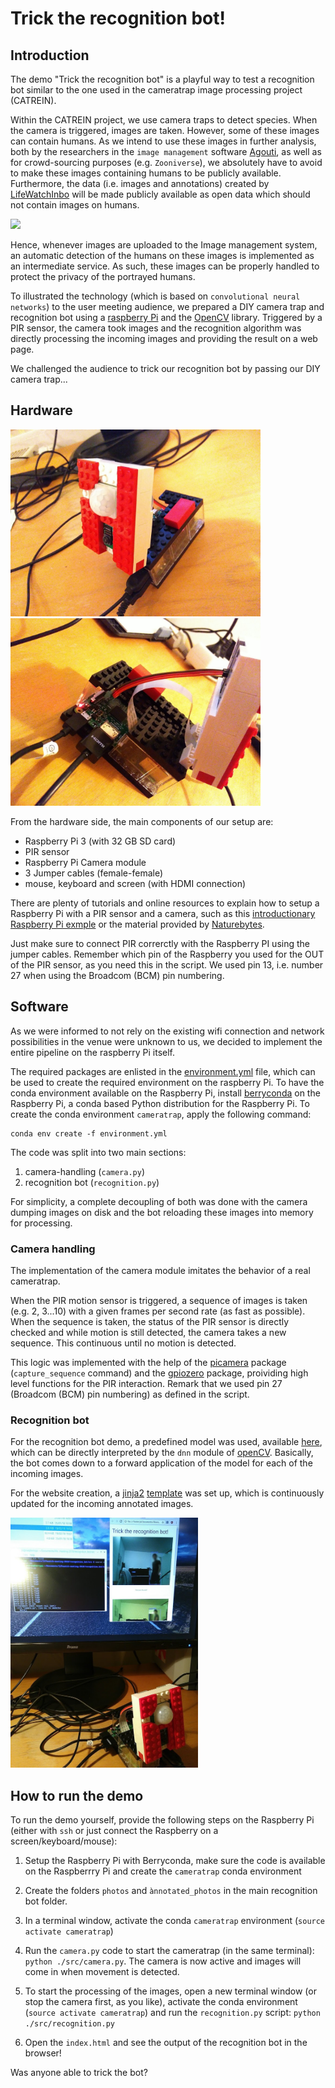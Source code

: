 # Trick the recognition bot!

## Introduction

The demo "Trick the recognition bot" is a playful way to test a recognition bot similar to the one used in the cameratrap image processing project (CATREIN). 

Within the CATREIN project, we use camera traps to detect species. When the camera is triggered, images are taken. However, some of these images can contain humans. As we intend to use these images in further analysis, both by the researchers in the `image management` software [Agouti](http://cameratraplab.org/agouti), as well as for crowd-sourcing purposes (e.g. `Zooniverse`), we absolutely have to avoid to make these images containing humans to be publicly available. Furthermore, the data (i.e. images and annotations) created by [LifeWatchInbo](https://lifewatch.inbo.be/blog/) will be made publicly available as open data which should not contain images on humans.

![](./static/scheme.png)

Hence, whenever images are uploaded to the Image management system, an automatic detection of the humans on these images is implemented as an intermediate service. As such, these images can be properly handled to protect the privacy of the portrayed humans. 

To illustrated the technology (which is based on `convolutional neural networks`) to the user meeting audience, we prepared a DIY camera trap and recognition bot using a [raspberry Pi](https://www.raspberrypi.org/) and the [OpenCV](https://opencv.org/) library.  Triggered by a PIR sensor, the camera took images and the recognition algorithm was directly processing the incoming images and providing the result on a web page. 

We challenged the audience to trick our recognition bot by passing our DIY camera trap...

## Hardware

<img src="./static/setup_1.jpg" width="400">
<img src="./static/setup_3.jpg" width="400">

From the hardware side, the main components of our setup are:

- Raspberry Pi 3 (with 32 GB SD card)
- PIR sensor
- Raspberry Pi Camera module
- 3 Jumper cables (female-female)
- mouse, keyboard and screen (with HDMI connection)

There are plenty of tutorials and online resources to explain how to setup a Raspberry Pi with a PIR sensor and a camera, such as this [introductionary Raspberry Pi exmple](https://projects.raspberrypi.org/en/projects/parent-detector) or the material provided by [Naturebytes](http://naturebytes.org/). 

Just make sure to connect PIR correrctly with the Raspberry PI using the jumper cables. Remember which pin of the Raspberry you used for the OUT of the PIR sensor, as you need this in the script. We used pin 13, i.e. number 27 when using the Broadcom (BCM) pin numbering. 


## Software

As we were informed to not rely on the existing wifi connection and network possibilities in the venue were unknown to us, we decided to implement the entire pipeline on the raspberry Pi itself. 

The required packages are enlisted in the [environment.yml](./environment.yml) file, which can be used to create the required environment on the raspberry Pi. To have the conda environment available on the Raspberry Pi, install [berryconda](https://github.com/jjhelmus/berryconda) on the Raspberry Pi, a conda based Python distribution for the Raspberry Pi. To create the conda environment `cameratrap`, apply the following command:

```
conda env create -f environment.yml
```

The code was split into two main sections:

1. camera-handling (`camera.py`)
2. recognition bot (`recognition.py`)

For simplicity, a complete decoupling of both was done with the camera dumping images on disk and the bot reloading these images into memory for processing. 

### Camera handling

The implementation of the camera module imitates the behavior of a real cameratrap. 

When the PIR motion sensor is triggered, a sequence of images is taken (e.g. 2, 3...10) with a given frames per second rate (as fast as possible). When the sequence is taken, the status of the PIR sensor is directly checked and while motion is still detected, the camera takes a new sequence. This continuous until no motion is detected. 

This logic was implemented with the help of the [picamera](http://picamera.readthedocs.io/en/release-1.13/recipes1.html#capturing-consistent-images) package (`capture_sequence` command) and the [gpiozero](https://gpiozero.readthedocs.io/en/stable/api_input.html#motion-sensor-d-sun-pir) package, proividing high level functions for the PIR interaction. Remark that we used pin 27 (Broadcom (BCM) pin numbering) as defined in the script. 

### Recognition bot

For the recognition bot demo, a predefined model was used, available [here](https://github.com/C-Aniruddh/realtime_object_recognition), which can be directly interpreted by the `dnn` module of [openCV](https://opencv.org/). Basically, the bot comes down to a forward application of the model for each of the incoming images. 

For the website creation, a  [jinja2](http://jinja.pocoo.org/docs/2.10/) [template](./static/template.html) was set up, which is continuously updated for the incoming annotated images. 

<img src="./static/setup_2.jpg" width="300">

## How to run the demo

To run the demo yourself, provide the following steps on the Raspberry Pi (either with `ssh` or just connect the Raspberry on a screen/keyboard/mouse):
1. Setup the Raspberry Pi with Berryconda, make sure the code is available on the Raspberrry Pi and create the `cameratrap` conda environment 

2. Create the folders `photos` and `ànnotated_photos` in the main recognition bot folder. 

3. In a terminal window, activate the conda `cameratrap` environment (`source activate cameratrap`)

4. Run the `camera.py` code to start the cameratrap (in the same terminal): `python ./src/camera.py`. The camera is now active and images will come in when movement is detected.

5. To start the processing of the images, open a new terminal window (or stop the camera first, as you like), activate the conda environment (`source activate cameratrap`) and run the `recognition.py` script: `python ./src/recognition.py`

6. Open the `index.html` and see the output of the recognition bot in the browser!

Was anyone able to trick the bot?

